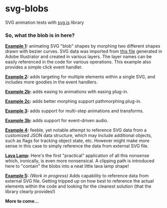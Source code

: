 # svg-blobs
SVG animation tests with <a href="http://www.dlab.nyc/testlab/svg-blobs/blob1.html" target="_blank">svg.js</a> library

### So, what the blob is in here?

**<a href="http://www.dlab.nyc/testlab/svg-blobs/blob1.html" target="_blank">Example 1</a>:** animating SVG "blob" shapes by morphing two different shapes drawn with bezier curves. SVG data was imported from <a href="http://www.dlab.nyc/testlab/svg-blobs/img/blob1.svg" target="_blank">this file</a> generated in Adobe Illustrator and created in various layers. The layer names can be easily referenced in the code for various operations. This example also provides a simple click event handler.

**<a href="http://www.dlab.nyc/testlab/svg-blobs/blob2.html" target="_blank">Example 2</a>:** adds targeting for multiple elements within a single SVG, and includes more goodies in the event handlers.

**<a href="http://www.dlab.nyc/testlab/svg-blobs/blob2-easing.html" target="_blank">Example 2b</a>:** adds easing to animations with easing plug-in.

**<a href="http://www.dlab.nyc/testlab/svg-blobs/blob2-pathmorphing.html" target="_blank">Example 2c</a>:** adds better morphing support pathmorphing plug-in.

**<a href="http://www.dlab.nyc/testlab/svg-blobs/blob3.html" target="_blank">Example 3</a>:** adds support for multi-step animations and transforms.

**<a href="http://www.dlab.nyc/testlab/svg-blobs/blob3-audio.html" target="_blank">Example 3b</a>:** adds support for event-driven audio.

**<a href="http://www.dlab.nyc/testlab/svg-blobs/blob4.html" target="_blank">Example 4</a>:** feeble, yet notable attempt to reference SVG data from a customized JSON data structure, which may include additional objects, such as flags for tracking object state, etc. However might make more sense in this case to simply reference the data from external SVG file.

**<a href="http://www.dlab.nyc/testlab/svg-blobs/lavalamp.html" target="_blank">Lava Lamp</a>:** Here's the first "practical" application of all this nonsense which, ironically, is even more nonsensical. A clipping path is introduced here to "contain" the blobs into a neat little lava lamp shape!

**<a href="http://www.dlab.nyc/testlab/svg-blobs/blob5.html" target="_blank">Example 5</a>:** *(Work in progress)* Adds capability to reference data from external SVG file. Getting tripped up on how best to reference the actual elements within the code and looking for the cleanest solution (that the library clearly provides!) 

**More to come...**

